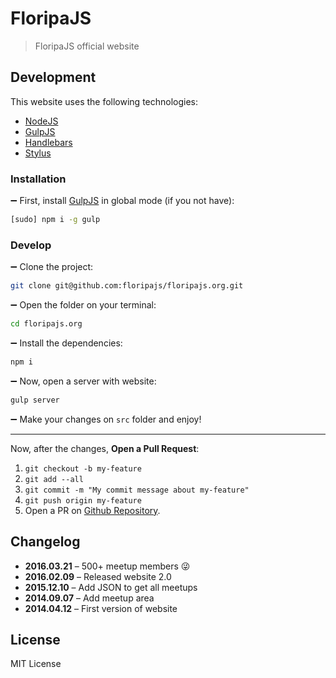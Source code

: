 # FloripaJS
> FloripaJS official website

## Development

This website uses the following technologies:
 
- [NodeJS](http://nodejs.org)
- [GulpJS](http://gulpjs.com)
- [Handlebars](http://handlebarsjs.com)
- [Stylus](http://stylus-lang.com)

### Installation

:heavy_minus_sign: First, install [GulpJS](http://gulpjs.com) in global mode (if you not have):

```bash
[sudo] npm i -g gulp
```

### Develop

:heavy_minus_sign: Clone the project:

```bash
git clone git@github.com:floripajs/floripajs.org.git
```

:heavy_minus_sign: Open the folder on your terminal:

```bash
cd floripajs.org
```

:heavy_minus_sign: Install the dependencies:

```bash
npm i
```

:heavy_minus_sign: Now, open a server with website:

```bash
gulp server
```

:heavy_minus_sign: Make your changes on `src` folder and enjoy!

***

Now, after the changes, **Open a Pull Request**:

1. `git checkout -b my-feature`
2. `git add --all`
3. `git commit -m "My commit message about my-feature"`
4. `git push origin my-feature`
5. Open a PR on [Github Repository](https://github.com/floripajs/floripajs.org).

## Changelog

- **2016.03.21** – 500+ meetup members :stuck_out_tongue_winking_eye:
- **2016.02.09** – Released website 2.0
- **2015.12.10** – Add JSON to get all meetups
- **2014.09.07** – Add meetup area
- **2014.04.12** – First version of website

## License

MIT License



